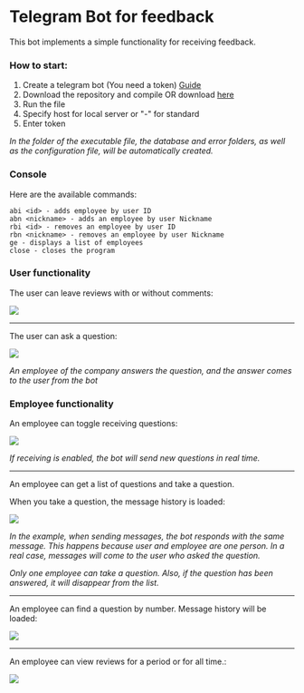 ﻿# Telegram Bot for feedback

This bot implements a simple functionality for receiving feedback.

### How to start:

1. Create a telegram bot (You need a token) [Guide](https://core.telegram.org/bots/tutorial#getting-ready)
2. Download the repository and compile OR download [here](https://github.com/0PaLaDiY0/telegram-bot-feedback/releases)
3. Run the file
4. Specify host for local server or "-" for standard
5. Enter token

*In the folder of the executable file, the database and error folders, as well as the configuration file, will be automatically created.*

### Console

Here are the available commands:
```
abi <id> - adds employee by user ID
abn <nickname> - adds an employee by user Nickname
rbi <id> - removes an employee by user ID
rbn <nickname> - removes an employee by user Nickname
ge - displays a list of employees
close - closes the program
```

### User functionality
The user can leave reviews with or without comments:

![](https://i.ibb.co/rmm6TCY/UserRev.gif)

---
The user can ask a question:

![](https://i.ibb.co/23rrBtN/UserQue.gif)

*An employee of the company answers the question, and the answer comes to the user from the bot*

### Employee functionality

An employee can toggle receiving questions:

![](https://i.ibb.co/JjM0KZ6/ERec.gif)

*If receiving is enabled, the bot will send new questions in real time.*

---
An employee сan get a list of questions and take a question. 

When you take a question, the message history is loaded:

![](https://i.ibb.co/bNXQsSr/ETake.gif)

*In the example, when sending messages, the bot responds with the same message. This happens because user and employee are one person. In a real case, messages will come to the user who asked the question.*

*Only one employee can take a question. Also, if the question has been answered, it will disappear from the list.*

---
An employee can find a question by number. Message history will be loaded:

![](https://i.ibb.co/F0Z96hH/EQue.gif)

---
An employee can view reviews for a period or for all time.:

![](https://i.ibb.co/zPPTJHB/ERev.gif)
